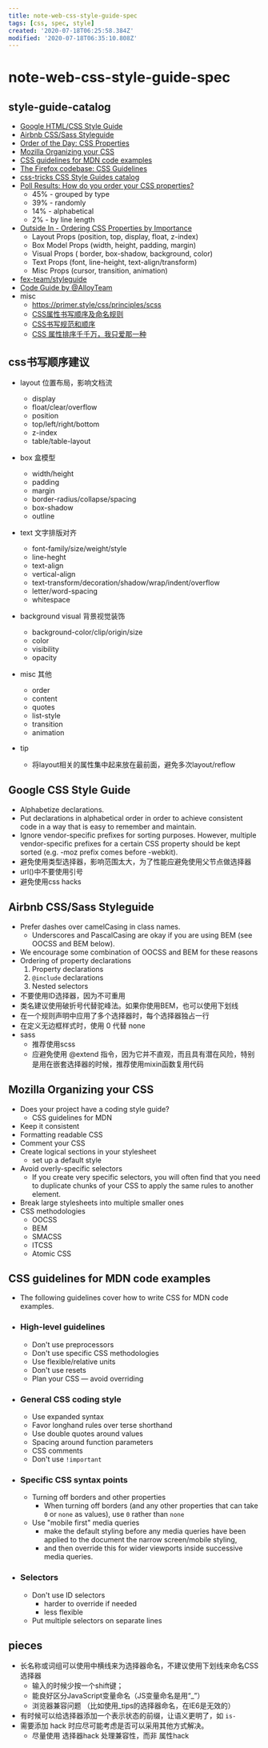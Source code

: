 ```yaml
---
title: note-web-css-style-guide-spec
tags: [css, spec, style]
created: '2020-07-18T06:25:58.384Z'
modified: '2020-07-18T06:35:10.808Z'
---
```


# note-web-css-style-guide-spec

## style-guide-catalog

- [Google HTML/CSS Style Guide](https://google.github.io/styleguide/htmlcssguide.html)
- [Airbnb CSS/Sass Styleguide](https://github.com/airbnb/css)
- [Order of the Day: CSS Properties](https://web.archive.org/web/20130227044124/http://fordinteractive.com/2009/02/order-of-the-day-css-properties/)
- [Mozilla Organizing your CSS](https://developer.mozilla.org/en-US/docs/Learn/CSS/Building_blocks/Organizing)
- [CSS guidelines for MDN code examples](https://developer.mozilla.org/en-US/docs/Learn/CSS/Building_blocks/Organizing)
- [The Firefox codebase: CSS Guidelines](https://developer.mozilla.org/en-US/docs/Mozilla/Developer_guide/CSS_Guidelines)
- [css-tricks CSS Style Guides catalog](https://css-tricks.com/css-style-guides/)
- [Poll Results: How do you order your CSS properties?](https://css-tricks.com/poll-results-how-do-you-order-your-css-properties/)
  - 45% - grouped by type
  - 39% - randomly
  - 14% - alphabetical
  - 2%  - by line length
- [Outside In - Ordering CSS Properties by Importance](https://webdesign.tutsplus.com/articles/outside-in-ordering-css-properties-by-importance--cms-21685)
  - Layout Props (position, top, display, float, z-index)
  - Box Model Props (width, height, padding, margin)
  - Visual Props ( border, box-shadow, background, color)
  - Text Props (font, line-height, text-align/transform)
  - Misc Props (cursor, transition, animation)
- [fex-team/styleguide](https://github.com/fex-team/styleguide/blob/master/css.md)
- [Code Guide by @AlloyTeam](http://alloyteam.github.io/CodeGuide/)
- misc
  - https://primer.style/css/principles/scss
  - [CSS属性书写顺序及命名规则](https://www.cnblogs.com/wybie/p/3689867.html)
  - [CSS书写规范和顺序](https://juejin.im/post/5d552252f265da03a14852cc)
  - [CSS 属性排序千千万，我只爱那一种](https://zhuanlan.zhihu.com/p/32905439)

## css书写顺序建议

- layout 位置布局，影响文档流
  - display
  - float/clear/overflow
  - position
  - top/left/right/bottom
  - z-index
  - table/table-layout
- box 盒模型
  - width/height
  - padding
  - margin
  - border-radius/collapse/spacing
  - box-shadow
  - outline
- text 文字排版对齐
  - font-family/size/weight/style
  - line-heght
  - text-align
  - vertical-align
  - text-transform/decoration/shadow/wrap/indent/overflow
  - letter/word-spacing  
  - whitespace
- background visual 背景视觉装饰
  - background-color/clip/origin/size
  - color
  - visibility
  - opacity
- misc 其他
  - order
  - content
  - quotes
  - list-style
  - transition
  - animation

- tip
  - 将layout相关的属性集中起来放在最前面，避免多次layout/reflow

## Google CSS Style Guide

- Alphabetize declarations.
- Put declarations in alphabetical order in order to achieve consistent code in a way that is easy to remember and maintain.
- Ignore vendor-specific prefixes for sorting purposes. However, multiple vendor-specific prefixes for a certain CSS property should be kept sorted (e.g. -moz prefix comes before -webkit).
- 避免使用类型选择器，影响范围太大，为了性能应避免使用父节点做选择器
- url()中不要使用引号
- 避免使用css hacks

## Airbnb CSS/Sass Styleguide

- Prefer dashes over camelCasing in class names.
  - Underscores and PascalCasing are okay if you are using BEM (see OOCSS and BEM below).
- We encourage some combination of OOCSS and BEM for these reasons
- Ordering of property declarations
  1. Property declarations
  2. `@include` declarations
  3. Nested selectors
- 不要使用ID选择器，因为不可重用
- 类名建议使用破折号代替驼峰法。如果你使用BEM，也可以使用下划线
- 在一个规则声明中应用了多个选择器时，每个选择器独占一行
- 在定义无边框样式时，使用 0 代替 none
- sass    
  - 推荐使用scss
  - 应避免使用 @extend 指令，因为它并不直观，而且具有潜在风险，特别是用在嵌套选择器的时候，推荐使用mixin函数复用代码

## Mozilla Organizing your CSS

- Does your project have a coding style guide?
  - CSS guidelines for MDN
- Keep it consistent
- Formatting readable CSS
- Comment your CSS
- Create logical sections in your stylesheet
  - set up a default style  
- Avoid overly-specific selectors
  - If you create very specific selectors, you will often find that you need to duplicate chunks of your CSS to apply the same rules to another element.
- Break large stylesheets into multiple smaller ones
- CSS methodologies
  - OOCSS
  - BEM
  - SMACSS
  - ITCSS
  - Atomic CSS

##  CSS guidelines for MDN code examples

- The following guidelines cover how to write CSS for MDN code examples.

- ### High-level guidelines
  - Don't use preprocessors
  - Don't use specific CSS methodologies
  - Use flexible/relative units
  - Don't use resets
  - Plan your CSS — avoid overriding
- ### General CSS coding style
  - Use expanded syntax
  - Favor longhand rules over terse shorthand
  - Use double quotes around values
  - Spacing around function parameters
  - CSS comments
  - Don't use `!important`
- ### Specific CSS syntax points
  - Turning off borders and other properties
    - When turning off borders (and any other properties that can take `0` or `none` as values), use `0` rather than `none`
  - Use "mobile first" media queries
    - make the default styling before any media queries have been applied to the document the narrow screen/mobile styling, 
    - and then override this for wider viewports inside successive media queries.
- ### Selectors
  - Don't use ID selectors
    - harder to override if needed
    - less flexible
  - Put multiple selectors on separate lines

## pieces

- 长名称或词组可以使用中横线来为选择器命名，不建议使用下划线来命名CSS选择器
  - 输入的时候少按一个shift键； 
  - 能良好区分JavaScript变量命名（JS变量命名是用“_”） 
  - 浏览器兼容问题 （比如使用_tips的选择器命名，在IE6是无效的） 
- 有时候可以给选择器添加一个表示状态的前缀，让语义更明了，如 `is-`
- 需要添加 hack 时应尽可能考虑是否可以采用其他方式解决。
  - 尽量使用 选择器hack 处理兼容性，而非 属性hack
